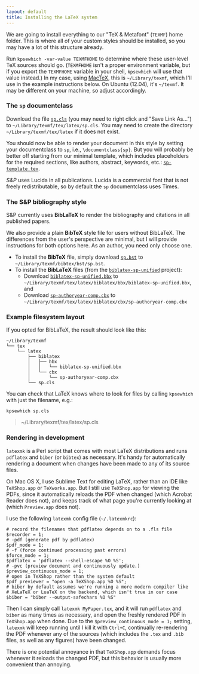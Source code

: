 ```yaml
---
layout: default
title: Installing the LaTeX system
---
```


We are going to install everything to our "TeX & Metafont" (`TEXMF`) home folder.
This is where all of your custom styles should be installed, so you may have a lot of this structure already.

Run `kpsewhich -var-value TEXMFHOME` to determine where these user-level TeX sources should go.
(`TEXMFHOME` isn't a proper environment variable, but if you export the `TEXMFHOME` variable in your shell, `kpsewhich` will use that value instead.)
In my case, using [MacTeX](https://tug.org/mactex/), this is `~/Library/texmf`, which I'll use in the example instructions below.
On Ubuntu (12.04), it's `~/texmf`.
It may be different on your machine, so adjust accordingly.


### The `sp` documentclass

Download the file [`sp.cls`](https://raw.githubusercontent.com/semprag/tex/master/sp.cls) (you may need to right click and "Save Link As...") to `~/Library/texmf/tex/latex/sp.cls`. You may need to create the directory `~/Library/texmf/tex/latex` if it does not exist.

You should now be able to render your document in this style by setting your documentclass to `sp`, i.e., `\documentclass{sp}`.
But you will probably be better off starting from our minimal template, which includes placeholders for the required sections, like authors, abstract, keywords, etc.: [`sp-template.tex`](examples/sp-template.tex).

*S&P* uses Lucida in all publications. Lucida is a commercial font that is not freely redistributable, so by default the `sp` documentclass uses Times.


### The S&P bibliography style

S&P currently uses **BibLaTeX** to render the bibliography and citations in all published papers.

We also provide a plain **BibTeX** style file for users without BibLaTeX. The differences from the user's perspective are minimal, but I will provide instructions for both options here. As an author, you need only choose one.

- To install the **BibTeX** file, simply download [`sp.bst`](https://raw.githubusercontent.com/semprag/tex/master/sp.bst) to `~/Library/texmf/bibtex/bst/sp.bst`.
- To install the **BibLaTeX** files (from the [`biblatex-sp-unified`](https://github.com/semprag/biblatex-sp-unified) project):
  + Download [`biblatex-sp-unified.bbx`](https://raw.githubusercontent.com/semprag/biblatex-sp-unified/master/bbx/biblatex-sp-unified.bbx) to `~/Library/texmf/tex/latex/biblatex/bbx/biblatex-sp-unified.bbx`, and
  + Download [`sp-authoryear-comp.cbx`](https://raw.githubusercontent.com/semprag/biblatex-sp-unified/master/cbx/sp-authoryear-comp.cbx) to `~/Library/texmf/tex/latex/biblatex/cbx/sp-authoryear-comp.cbx`


### Example filesystem layout

If you opted for BibLaTeX, the result should look like this:

    ~/Library/texmf
    └── tex
        └── latex
            ├── biblatex
            │   ├── bbx
            │   │   └── biblatex-sp-unified.bbx
            │   └── cbx
            │       └── sp-authoryear-comp.cbx
            └── sp.cls

You can check that LaTeX knows where to look for files by calling `kpsewhich` with just the filename, e.g.:

    kpsewhich sp.cls

> ~/Library/texmf/tex/latex/sp.cls


### Rendering in development

`latexmk` is a Perl script that comes with most LaTeX distributions and runs `pdflatex` and `biber` (or `bibtex`) as necessary.
It's handy for automatically rendering a document when changes have been made to any of its source files.

On Mac OS X, I use Sublime Text for editing LaTeX, rather than an IDE like `TeXShop.app` or `TeXworks.app`. But I still use `TeXShop.app` for viewing the PDFs, since it automatically reloads the PDF when changed (which Acrobat Reader does not), and keeps track of what page you're currently looking at (which `Preview.app` does not).

I use the following `latexmk` config file (`~/.latexmkrc`):

    # record the filenames that pdflatex depends on to a .fls file
    $recorder = 1;
    # -pdf (generate pdf by pdflatex)
    $pdf_mode = 1;
    # -f (force continued processing past errors)
    $force_mode = 1;
    $pdflatex = 'pdflatex --shell-escape %O %S';
    # -pvc (preview document and continuously update.)
    $preview_continuous_mode = 1;
    # open in TeXShop rather than the system default
    $pdf_previewer = "open -a TeXShop.app %O %S";
    # biber by default assumes we're running a more modern compiler like
    # XeLaTeX or LuaTeX on the backend, which isn't true in our case
    $biber = "biber --output-safechars %O %S"

Then I can simply call `latexmk MyPaper.tex`, and it will run `pdflatex` and `biber` as many times as necessary, and open the freshly rendered PDF in `TeXShop.app` when done.
Due to the `$preview_continuous_mode = 1;` setting, `latexmk` will keep running until I kill it with `Ctrl+C`, continually re-rendering the PDF whenever any of the sources (which includes the `.tex` and `.bib` files, as well as any figures) have been changed.

There is one potential annoyance in that `TeXShop.app` demands focus whenever it reloads the changed PDF, but this behavior is usually more convenient than annoying.
